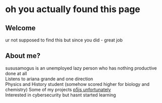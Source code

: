 # oh you actually found this page 
## Welcome 
ur not supposed to find this but since you did - great job
## About me?
sususamogus is an unemployed lazy person who has nothing productive done at all  
Listens to ariana grande and one direction  
Physics and History student (somehow scored higher for biology and chemistry)
Some of my projects [p5js unfortunately](https://editor.p5js.org/GodlyHacker666/sketches)  
Interested in cybersecurity but hasnt started learning 
